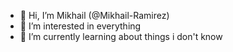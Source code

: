 - 👋 Hi, I’m Mikhail (@Mikhail-Ramirez)
- 👀 I’m interested in everything
- 🌱 I’m currently learning about things i don't know

